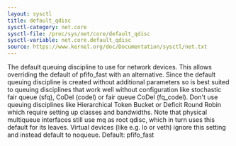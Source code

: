 ```yaml
---
layout: sysctl
title: default_qdisc
sysctl-category: net.core
sysctl-file: /proc/sys/net/core/default_qdisc
sysctl-variable: net.core.default_qdisc
source: https://www.kernel.org/doc/Documentation/sysctl/net.txt
---
```


The default queuing discipline to use for network devices. This allows
overriding the default of pfifo_fast with an alternative. Since the default
queuing discipline is created without additional parameters so is best suited
to queuing disciplines that work well without configuration like stochastic
fair queue (sfq), CoDel (codel) or fair queue CoDel (fq_codel). Don't use
queuing disciplines like Hierarchical Token Bucket or Deficit Round Robin
which require setting up classes and bandwidths. Note that physical multiqueue
interfaces still use mq as root qdisc, which in turn uses this default for its
leaves. Virtual devices (like e.g. lo or veth) ignore this setting and instead
default to noqueue.
Default: pfifo_fast

